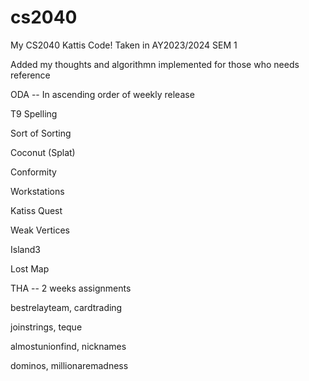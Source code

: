 # cs2040
My CS2040 Kattis Code! Taken in AY2023/2024 SEM 1

Added my thoughts and algorithmn implemented for those who needs reference



ODA -- In ascending order of weekly release

T9 Spelling

Sort of Sorting

Coconut (Splat)

Conformity

Workstations

Katiss Quest

Weak Vertices

Island3

Lost Map


THA -- 2 weeks assignments

bestrelayteam, cardtrading

joinstrings, teque

almostunionfind, nicknames
 
dominos, millionaremadness

 
